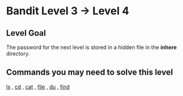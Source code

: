 # Bandit Level 3 → Level 4

## Level Goal

The password for the next level is stored in a hidden file in the **inhere** directory.

## Commands you may need to solve this level

[ls](https://manpages.ubuntu.com/manpages/noble/man1/ls.1.html) , [cd](https://manpages.ubuntu.com/manpages/noble/man1/cd.1posix.html) , [cat](https://manpages.ubuntu.com/manpages/noble/man1/cat.1.html) , [file](https://manpages.ubuntu.com/manpages/noble/man1/file.1.html) , [du](https://manpages.ubuntu.com/manpages/noble/man1/du.1.html) , [find](https://manpages.ubuntu.com/manpages/noble/man1/find.1.html)
